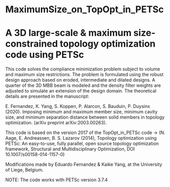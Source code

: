 MaximumSize_on_TopOpt_in_PETSc
=================================================================================
A 3D large-scale & maximum size-constrained topology optimization code using PETSc
=================================================================================

This code solves the compliance minimization problem subject to volume and 
maximum size restrictions. The problem is formulated using the robust design 
approach based on eroded, intermediate and dilated designs. A quarter of the 
3D MBB beam is modeled and the density filter weights are adjusted to simulate 
an extension of the design domain. The theoretical details are presented in 
the manuscript: 

E. Fernandez, K. Yang, S. Koppen, P. Alarcon, S. Bauduin, P. Duysinx (2020). 
Imposing minimum and maximum member size, minimum cavity size, and minimum 
separation distance between solid members in topology optimization. 
(arXiv preprint arXiv:2003.00263).

This code is based on the version 2017 of the TopOpt_in_PETSc code -> (N. Aage, 
E. Andreassen, B. S. Lazarov (2014), Topology optimization using PETSc: 
An easy-to-use, fully parallel, open source topology optimization framework, 
Structural and Multidisciplinary Optimization, DOI 10.1007/s00158-014-1157-0)

Modifications made by Eduardo Fernandez & Kaike Yang, at the University of Liege, Belgium.

NOTE: The code works with PETSc version 3.7.4
